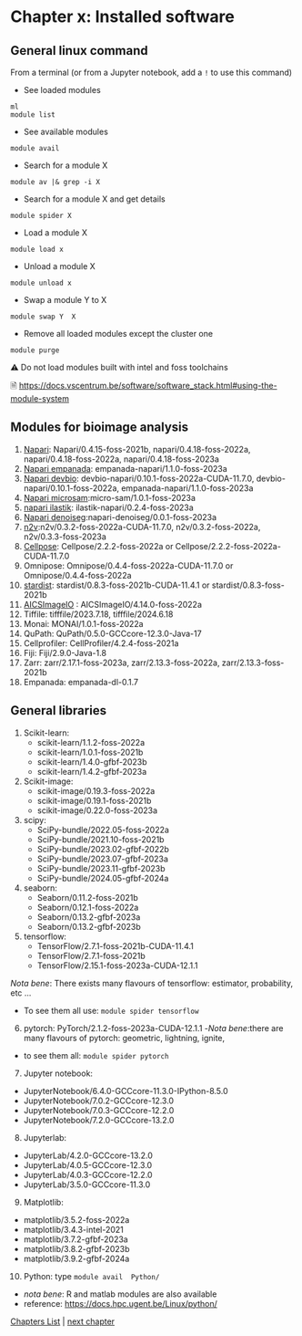 <!--

author:   Pavie Benjamin, Tatiana Woller
email:    benjamin.pavie@vib.be, tatiana.woller@vib.be
version:  2.0.0
language: en
narrator: UK English Female

icon:     https://vib.be/sites/vib.sites.vib.be/files/logo_VIB_noTagline.svg

comment:  This document shall provide an entire compendium and course on the
          development of Open-courSes with [LiaScript](https://LiaScript.github.io).
          As the language and the systems grows, also this document will be updated.
          Feel free to fork or copy it, translations are very welcome...

script:   https://cdn.jsdelivr.net/chartist.js/latest/chartist.min.js
          https://felixhao28.github.io/JSCPP/dist/JSCPP.es5.min.js

link:     https://cdn.jsdelivr.net/chartist.js/latest/chartist.min.css
link:     https://cdnjs.cloudflare.com/ajax/libs/animate.css/4.1.1/animate.min.css
link:     https://raw.githubusercontent.com/vibbits/material-liascript/master/img/org.css
link:     https://cdnjs.cloudflare.com/ajax/libs/font-awesome/5.11.2/css/all.min.css
link:     https://fonts.googleapis.com/css2?family=Saira+Condensed:wght@300&display=swap
link:     https://fonts.googleapis.com/css2?family=Open+Sans&display=swap
link:     https://raw.githubusercontent.com/vibbits/material-liascript/master/vib-styles.css

tutor:    VIB
edition:  1st 
workshop_name:     Bioimaging data analysis on HPC
workshop_edition: 1st

@JSONLD
<script run-once>
  let json = @0 

  const script = document.createElement('script');
  script.type = 'application/ld+json';
  script.text = JSON.stringify(json);

  document.head.appendChild(script);

  // this is only needed to prevent and output,
  // as long as the result of a script is undefined,
  // it is not shown or rendered within LiaScript
  console.debug("added json to head")
</script>
@end

orcid:    [@0](@1)<!--class="orcid-logo-for-author-list"
-->

# Chapter x: Installed software

## General linux command

From a terminal (or from a Jupyter notebook, add a `!` to use this command)

- See loaded modules
```
ml
module list
```
- See available modules 
```
module avail
```
- Search for a module X
```
module av |& grep -i X
```
- Search for a module X and get details
```
module spider X
```
- Load a module X
```
module load x
```
- Unload a module X
```
module unload x
```
- Swap a module Y to X
```
module swap Y  X
```
- Remove all loaded modules except the cluster one
```
module purge
```
⚠️ Do not load modules built with intel and foss toolchains

🗎 https://docs.vscentrum.be/software/software_stack.html#using-the-module-system


## Modules for bioimage analysis 
1. [Napari](https://github.com/napari/napari): Napari/0.4.15-foss-2021b, napari/0.4.18-foss-2022a, napari/0.4.18-foss-2022a,  napari/0.4.18-foss-2023a
2. [Napari empanada](https://empanada.readthedocs.io/en/latest/): empanada-napari/1.1.0-foss-2023a
3. [Napari devbio](https://github.com/haesleinhuepf/devbio-napari): devbio-napari/0.10.1-foss-2022a-CUDA-11.7.0, devbio-napari/0.10.1-foss-2022a, empanada-napari/1.1.0-foss-2023a
4. [Napari microsam](https://github.com/computational-cell-analytics/micro-sam):micro-sam/1.0.1-foss-2023a
5. [napari ilastik](): ilastik-napari/0.2.4-foss-2023a
6. [Napari denoiseg]():napari-denoiseg/0.0.1-foss-2023a
7. [n2v](https://github.com/juglab/n2v):n2v/0.3.2-foss-2022a-CUDA-11.7.0, n2v/0.3.2-foss-2022a, n2v/0.3.3-foss-2023a
8. [Cellpose](https://github.com/MouseLand/cellpose): Cellpose/2.2.2-foss-2022a or Cellpose/2.2.2-foss-2022a-CUDA-11.7.0
9. Omnipose:  Omnipose/0.4.4-foss-2022a-CUDA-11.7.0 or  Omnipose/0.4.4-foss-2022a
10. [stardist](https://github.com/stardist/stardist): stardist/0.8.3-foss-2021b-CUDA-11.4.1 or stardist/0.8.3-foss-2021b
11. [AICSImageIO](https://github.com/AllenCellModeling/aicsimageio) : AICSImageIO/4.14.0-foss-2022a
12. Tiffile: tifffile/2023.7.18, tifffile/2024.6.18
13. Monai: MONAI/1.0.1-foss-2022a
14. QuPath: QuPath/0.5.0-GCCcore-12.3.0-Java-17
15. Cellprofiler: CellProfiler/4.2.4-foss-2021a
16. Fiji: Fiji/2.9.0-Java-1.8
17. Zarr:  zarr/2.17.1-foss-2023a, zarr/2.13.3-foss-2022a, zarr/2.13.3-foss-2021b
18. Empanada: empanada-dl-0.1.7


## General libraries 
1. Scikit-learn:
   - scikit-learn/1.1.2-foss-2022a
   - scikit-learn/1.0.1-foss-2021b
   - scikit-learn/1.4.0-gfbf-2023b
   - scikit-learn/1.4.2-gfbf-2023a
2. Scikit-image:
   - scikit-image/0.19.3-foss-2022a
   - scikit-image/0.19.1-foss-2021b
   - scikit-image/0.22.0-foss-2023a
3. scipy:
   - SciPy-bundle/2022.05-foss-2022a
   - SciPy-bundle/2021.10-foss-2021b
   - SciPy-bundle/2023.02-gfbf-2022b
   - SciPy-bundle/2023.07-gfbf-2023a
   - SciPy-bundle/2023.11-gfbf-2023b
   - SciPy-bundle/2024.05-gfbf-2024a
4. seaborn:
   - Seaborn/0.11.2-foss-2021b
   - Seaborn/0.12.1-foss-2022a
   - Seaborn/0.13.2-gfbf-2023a
   - Seaborn/0.13.2-gfbf-2023b
5. tensorflow:
   - TensorFlow/2.7.1-foss-2021b-CUDA-11.4.1
   - TensorFlow/2.7.1-foss-2021b
   - TensorFlow/2.15.1-foss-2023a-CUDA-12.1.1
     
_Nota bene_: There exists many flavours of tensorflow: estimator, probability, etc ...
- To see them all use: ```module spider tensorflow```
6. pytorch:  PyTorch/2.1.2-foss-2023a-CUDA-12.1.1
-_Nota bene_:there are many flavours of pytorch: geometric, lightning, ignite,
- to see them all: ```module spider pytorch```
7. Jupyter notebook: 
- JupyterNotebook/6.4.0-GCCcore-11.3.0-IPython-8.5.0
- JupyterNotebook/7.0.2-GCCcore-12.3.0
- JupyterNotebook/7.0.3-GCCcore-12.2.0
- JupyterNotebook/7.2.0-GCCcore-13.2.0
8. Jupyterlab:
- JupyterLab/4.2.0-GCCcore-13.2.0
- JupyterLab/4.0.5-GCCcore-12.3.0
- JupyterLab/4.0.3-GCCcore-12.2.0
- JupyterLab/3.5.0-GCCcore-11.3.0
9. Matplotlib:
- matplotlib/3.5.2-foss-2022a
- matplotlib/3.4.3-intel-2021
- matplotlib/3.7.2-gfbf-2023a
- matplotlib/3.8.2-gfbf-2023b
- matplotlib/3.9.2-gfbf-2024a
10. Python: type ```module avail  Python/```
   
- _nota bene_: R and matlab  modules are also available
- reference: https://docs.hpc.ugent.be/Linux/python/

[Chapters List](https://liascript.github.io/course/?https://raw.githubusercontent.com/vib-bic-training/2024_Bioimaging_data_analysis_on_HPC/refs/heads/main/README.md#5) | [next chapter](https://liascript.github.io/course/?https://raw.githubusercontent.com/vib-bic-training/2024_Bioimaging_data_analysis_on_HPC/refs/heads/main/Chapters/Chapter02.md)




